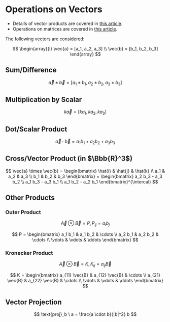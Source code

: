 # Operations on Vectors

- Details of vector products are covered in [this article](https://github.com/damianc/math-notes/blob/master/vectors/vector-products.md).
- Operations on matrices are covered in [this article](https://github.com/damianc/math-notes/blob/master/matrices/matrix-operations.md).

The following vectors are considered:

$$
\begin{array}{l}
\vec{a} = [a_1, a_2, a_3]
\\
\vec{b} = [b_1, b_2, b_3]
\end{array}
$$

## Sum/Difference

$$
\vec{a} \pm \vec{b} = [
 a_1 \pm b_1, a_2 \pm b_2, a_3 \pm b_3
]
$$

## Multiplication by Scalar

$$
k\vec{a} = [
 ka_1, ka_2, ka_3
]
$$

## Dot/Scalar Product

$$
\vec{a} \cdot \vec{b} = a_1 b_1 + a_2 b_2 + a_3 b_3
$$

## Cross/Vector Product (in $\Bbb{R}^3$)

$$
\vec{a} \times \vec{b} = \begin{bmatrix}
\hat{i} & \hat{j} & \hat{k}
\\
a_1 & a_2 & a_3
\\
b_1 & b_2 & b_3
\end{bmatrix} = \begin{bmatrix}
 a_2 b_3 - a_3 b_2
 \\
 a_1 b_3 - a_3 b_1
 \\
 a_1 b_2 - a_2 b_1
\end{bmatrix}^{\intercal}
$$

## Other Products

### Outer Product

$$
\vec{A} \otimes \vec{B} = P, P_{ij} = a_i b_j
$$

$$
P = \begin{bmatrix}
a_1 b_1 & a_1 b_2 & \cdots
\\
a_2 b_1 & a_2 b_2 & \cdots
\\
\vdots & \vdots & \ddots
\end{bmatrix}
$$

### Kronecker Product

$$
\vec{A} \otimes \vec{B} = K, K_{ij} = a_{ij} \vec{B}
$$

$$
K = \begin{bmatrix}
a_{11} \vec{B} & a_{12} \vec{B} & \cdots
\\
a_{21} \vec{B} & a_{22} \vec{B} & \cdots
\\
\vdots & \vdots & \ddots
\end{bmatrix}
$$

## Vector Projection

$$
\text{proj}_b \ a = \frac{a \cdot b}{|b|^2} b
$$
